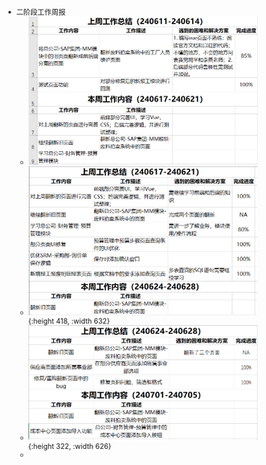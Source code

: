 - 二阶段工作周报
	- ![企业微信截图_17185841369015.png](../assets/企业微信截图_17185841369015_1720694704393_0.png)
	- ![企业微信截图_17191890729124.png](../assets/企业微信截图_17191890729124_1720694803349_0.png){:height 418, :width 632}
	- ![企业微信截图_17197941838593.png](../assets/企业微信截图_17197941838593_1720694920198_0.png){:height 322, :width 626}
	-